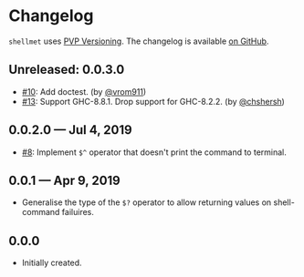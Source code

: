 # Changelog

`shellmet` uses [PVP Versioning][1].
The changelog is available [on GitHub][2].

## Unreleased: 0.0.3.0

* [#10](https://github.com/kowainik/shellmet/issues/10):
  Add doctest.
  (by [@vrom911](https://github.com/vrom911))
* [#13](https://github.com/kowainik/shellmet/issues/13):
  Support GHC-8.8.1. Drop support for GHC-8.2.2.
  (by [@chshersh](https://github.com/chshersh))

## 0.0.2.0 — Jul 4, 2019

* [#8](https://github.com/kowainik/shellmet/issues/8):
  Implement `$^` operator that doesn't print the command to terminal.

## 0.0.1 — Apr 9, 2019

* Generalise the type of the `$?` operator to allow returning values on
  shell-command failuires.

## 0.0.0

* Initially created.

[1]: https://pvp.haskell.org
[2]: https://github.com/kowainik/shellmet/releases

